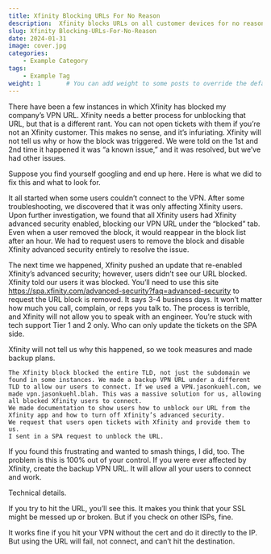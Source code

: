 ```yaml
---
title: Xfinity Blocking URLs For No Reason
description:  Xfinity blocks URLs on all customer devices for no reason when using Advacnded Secuirty (thats on my default)
slug: Xfinity Blocking-URLs-For-No-Reason
date: 2024-01-31
image: cover.jpg
categories:
    - Example Category
tags:
    - Example Tag
weight: 1       # You can add weight to some posts to override the default sorting (date descending)
---
```

There have been a few instances in which Xfinity has blocked my company’s VPN URL. Xfinity needs a better process for unblocking that URL, but that is a different rant. You can not open tickets with them if you’re not an Xfinity customer. This makes no sense, and it’s infuriating. Xfinity will not tell us why or how the block was triggered. We were told on the 1st and 2nd time it happened it was “a known issue,” and it was resolved, but we’ve had other issues.

Suppose you find yourself googling and end up here. Here is what we did to fix this and what to look for.

It all started when some users couldn’t connect to the VPN. After some troubleshooting, we discovered that it was only affecting Xfinity users. Upon further investigation, we found that all Xfinity users had Xfinity advanced security enabled, blocking our VPN URL under the “blocked” tab. Even when a user removed the block, it would reappear in the block list after an hour. We had to request users to remove the block and disable Xfinity advanced security entirely to resolve the issue.

The next time we happened, Xfinity pushed an update that re-enabled Xfinity’s advanced security; however, users didn’t see our URL blocked. Xfinity told our users it was blocked. You’ll need to use this site https://spa.xfinity.com/advanced-security?faq=advanced-security to request the URL block is removed. It says 3-4 business days. It won’t matter how much you call, complain, or reps you talk to. The process is terrible, and Xfinity will not allow you to speak with an engineer. You’re stuck with tech support Tier 1 and 2 only. Who can only update the tickets on the SPA side.

Xfinity will not tell us why this happened, so we took measures and made backup plans.

    The Xfinity block blocked the entire TLD, not just the subdomain we found in some instances. We made a backup VPN URL under a different TLD to allow our users to connect. If we used a VPN.jasonkuehl.com, we made vpn.jasonkuehl.blah. This was a massive solution for us, allowing all blocked Xfinity users to connect.
    We made documentation to show users how to unblock our URL from the Xfinity app and how to turn off Xfinity’s advanced security.
    We request that users open tickets with Xfinity and provide them to us.
    I sent in a SPA request to unblock the URL.

If you found this frustrating and wanted to smash things, I did, too. The problem is this is 100% out of your control. If you were ever affected by Xfinity, create the backup VPN URL. It will allow all your users to connect and work.

Technical details.

If you try to hit the URL, you’ll see this. It makes you think that your SSL might be messed up or broken. But if you check on other ISPs, fine.

It works fine if you hit your VPN without the cert and do it directly to the IP. But using the URL will fail, not connect, and can’t hit the destination.
